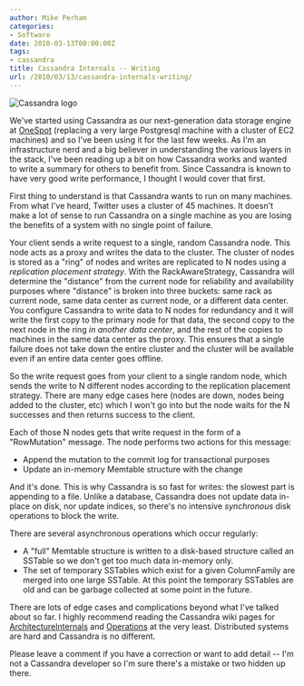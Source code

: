```yaml
---
author: Mike Perham
categories:
- Software
date: 2010-03-13T00:00:00Z
tags:
- cassandra
title: Cassandra Internals -- Writing
url: /2010/03/13/cassandra-internals-writing/
---
```


![Cassandra logo][1]

We've started using Cassandra as our next-generation data storage engine at [OneSpot][2] (replacing a very large Postgresql machine with a cluster of EC2 machines) and so I've been using it for the last few weeks. As I'm an infrastructure nerd and a big believer in understanding the various layers in the stack, I've been reading up a bit on how Cassandra works and wanted to write a summary for others to benefit from. Since Cassandra is known to have very good write performance, I thought I would cover that first.

First thing to understand is that Cassandra wants to run on many machines. From what I've heard, Twitter uses a cluster of 45 machines. It doesn't make a lot of sense to run Cassandra on a single machine as you are losing the benefits of a system with no single point of failure.

Your client sends a write request to a single, random Cassandra node. This node acts as a proxy and writes the data to the cluster. The cluster of nodes is stored as a "ring" of nodes and writes are replicated to N nodes using a *replication placement strategy*. With the RackAwareStrategy, Cassandra will determine the "distance" from the current node for reliability and availability purposes where "distance" is broken into three buckets: same rack as current node, same data center as current node, or a different data center. You configure Cassandra to write data to N nodes for redundancy and it will write the first copy to the primary node for that data, the second copy to the next node in the ring *in another data center*, and the rest of the copies to machines in the same data center as the proxy. This ensures that a single failure does not take down the entire cluster and the cluster will be available even if an entire data center goes offline.

So the write request goes from your client to a single random node, which sends the write to N different nodes according to the replication placement strategy. There are many edge cases here (nodes are down, nodes being added to the cluster, etc) which I won't go into but the node waits for the N successes and then returns success to the client.

Each of those N nodes gets that write request in the form of a "RowMutation" message. The node performs two actions for this message:

*   Append the mutation to the commit log for transactional purposes
*   Update an in-memory Memtable structure with the change

And it's done. This is why Cassandra is so fast for writes: the slowest part is appending to a file. Unlike a database, Cassandra does not update data in-place on disk, nor update indices, so there's no intensive *synchronous* disk operations to block the write.

There are several asynchronous operations which occur regularly:

*   A "full" Memtable structure is written to a disk-based structure called an SSTable so we don't get too much data in-memory only.
*   The set of temporary SSTables which exist for a given ColumnFamily are merged into one large SSTable. At this point the temporary SSTables are old and can be garbage collected at some point in the future.

There are lots of edge cases and complications beyond what I've talked about so far. I highly recommend reading the Cassandra wiki pages for [ArchitectureInternals][3] and [Operations][4] at the very least. Distributed systems are hard and Cassandra is no different.

Please leave a comment if you have a correction or want to add detail -- I'm not a Cassandra developer so I'm sure there's a mistake or two hidden up there.

 [1]: http://incubator.apache.org/cassandra/media/img/cassandra_logo.png
 [2]: http://www.onespot.com
 [3]: http://wiki.apache.org/cassandra/ArchitectureInternals
 [4]: http://wiki.apache.org/cassandra/Operations
